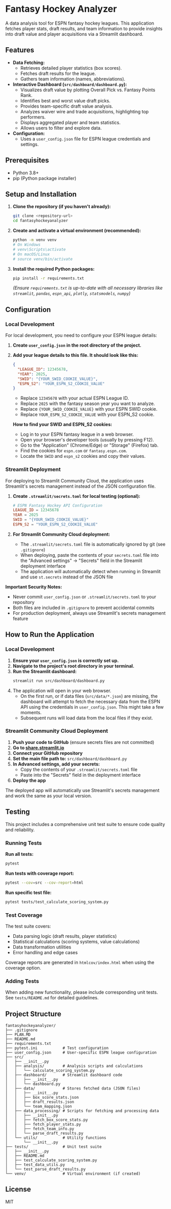 # Fantasy Hockey Analyzer

A data analysis tool for ESPN fantasy hockey leagues. This application fetches player stats, draft results, and team information to provide insights into draft value and player acquisitions via a Streamlit dashboard.

## Features

*   **Data Fetching:**
    *   Retrieves detailed player statistics (box scores).
    *   Fetches draft results for the league.
    *   Gathers team information (names, abbreviations).
*   **Interactive Dashboard (`src/dashboard/dashboard.py`):**
    *   Visualizes draft value by plotting Overall Pick vs. Fantasy Points Rank.
    *   Identifies best and worst value draft picks.
    *   Provides team-specific draft value analysis.
    *   Analyzes waiver wire and trade acquisitions, highlighting top performers.
    *   Displays aggregated player and team statistics.
    *   Allows users to filter and explore data.
*   **Configuration:**
    *   Uses a `user_config.json` file for ESPN league credentials and settings.

## Prerequisites

*   Python 3.8+
*   pip (Python package installer)

## Setup and Installation

1.  **Clone the repository (if you haven't already):**
    ```bash
    git clone <repository-url>
    cd fantasyhockeyanalyzer
    ```

2.  **Create and activate a virtual environment (recommended):**
    ```bash
    python -m venv venv
    # On Windows
    # venv\Scripts\activate
    # On macOS/Linux
    # source venv/bin/activate
    ```

3.  **Install the required Python packages:**
    ```bash
    pip install -r requirements.txt
    ```
    *(Ensure `requirements.txt` is up-to-date with all necessary libraries like `streamlit`, `pandas`, `espn_api`, `plotly`, `statsmodels`, `numpy`)*

## Configuration

### Local Development

For local development, you need to configure your ESPN league details:

1.  **Create `user_config.json` in the root directory of the project.**
2.  **Add your league details to this file. It should look like this:**

    ```json
    {
      "LEAGUE_ID": 12345678,
      "YEAR": 2025,
      "SWID": "{YOUR_SWID_COOKIE_VALUE}",
      "ESPN_S2": "YOUR_ESPN_S2_COOKIE_VALUE"
    }
    ```

    *   Replace `12345678` with your actual ESPN League ID.
    *   Replace `2025` with the fantasy season year you want to analyze.
    *   Replace `{YOUR_SWID_COOKIE_VALUE}` with your ESPN SWID cookie.
    *   Replace `YOUR_ESPN_S2_COOKIE_VALUE` with your ESPN_S2 cookie.

    **How to find your SWID and ESPN_S2 cookies:**
    *   Log in to your ESPN fantasy league in a web browser.
    *   Open your browser's developer tools (usually by pressing F12).
    *   Go to the "Application" (Chrome/Edge) or "Storage" (Firefox) tab.
    *   Find the cookies for `espn.com` or `fantasy.espn.com`.
    *   Locate the `SWID` and `espn_s2` cookies and copy their values.

### Streamlit Deployment

For deploying to Streamlit Community Cloud, the application uses Streamlit's secrets management instead of the JSON configuration file.

1.  **Create `.streamlit/secrets.toml` for local testing (optional):**
    ```toml
    # ESPN Fantasy Hockey API Configuration
    LEAGUE_ID = 12345678
    YEAR = 2025
    SWID = "{YOUR_SWID_COOKIE_VALUE}"
    ESPN_S2 = "YOUR_ESPN_S2_COOKIE_VALUE"
    ```

2.  **For Streamlit Community Cloud deployment:**
    *   The `.streamlit/secrets.toml` file is automatically ignored by git (see `.gitignore`)
    *   When deploying, paste the contents of your `secrets.toml` file into the "Advanced settings" → "Secrets" field in the Streamlit deployment interface
    *   The application will automatically detect when running in Streamlit and use `st.secrets` instead of the JSON file

**Important Security Notes:**
*   Never commit `user_config.json` or `.streamlit/secrets.toml` to your repository
*   Both files are included in `.gitignore` to prevent accidental commits
*   For production deployment, always use Streamlit's secrets management feature

## How to Run the Application

### Local Development

1.  **Ensure your `user_config.json` is correctly set up.**
2.  **Navigate to the project's root directory in your terminal.**
3.  **Run the Streamlit dashboard:**
    ```bash
    streamlit run src/dashboard/dashboard.py
    ```
4.  The application will open in your web browser.
    *   On the first run, or if data files (`src/data/*.json`) are missing, the dashboard will attempt to fetch the necessary data from the ESPN API using the credentials in `user_config.json`. This might take a few moments.
    *   Subsequent runs will load data from the local files if they exist.

### Streamlit Community Cloud Deployment

1.  **Push your code to GitHub** (ensure secrets files are not committed)
2.  **Go to [share.streamlit.io](https://share.streamlit.io)**
3.  **Connect your GitHub repository**
4.  **Set the main file path to:** `src/dashboard/dashboard.py`
5.  **In Advanced settings, add your secrets:**
    *   Copy the contents of your `.streamlit/secrets.toml` file
    *   Paste into the "Secrets" field in the deployment interface
6.  **Deploy the app**

The deployed app will automatically use Streamlit's secrets management and work the same as your local version.

## Testing

This project includes a comprehensive unit test suite to ensure code quality and reliability.

### Running Tests

**Run all tests:**
```bash
pytest
```

**Run tests with coverage report:**
```bash
pytest --cov=src --cov-report=html
```

**Run specific test file:**
```bash
pytest tests/test_calculate_scoring_system.py
```

### Test Coverage

The test suite covers:
- Data parsing logic (draft results, player statistics)
- Statistical calculations (scoring systems, value calculations)
- Data transformation utilities
- Error handling and edge cases

Coverage reports are generated in `htmlcov/index.html` when using the coverage option.

### Adding Tests

When adding new functionality, please include corresponding unit tests. See `tests/README.md` for detailed guidelines.

## Project Structure

```
fantasyhockeyanalyzer/
├── .gitignore
├── PLAN.MD
├── README.md
├── requirements.txt
├── pytest.ini           # Test configuration
├── user_config.json     # User-specific ESPN league configuration
├── src/
│   ├── __init__.py
│   ├── analysis/        # Analysis scripts and calculations
│   │   └── calculate_scoring_system.py
│   ├── dashboard/       # Streamlit dashboard code
│   │   ├── __init__.py
│   │   └── dashboard.py
│   ├── data/            # Stores fetched data (JSON files)
│   │   ├── __init__.py
│   │   ├── box_score_stats.json
│   │   ├── draft_results.json
│   │   └── team_mapping.json
│   ├── data_processing/ # Scripts for fetching and processing data
│   │   ├── __init__.py
│   │   ├── fetch_box_score_stats.py
│   │   ├── fetch_player_stats.py
│   │   ├── fetch_team_info.py
│   │   └── parse_draft_results.py
│   └── utils/           # Utility functions
│       └── __init__.py
├── tests/               # Unit test suite
│   ├── __init__.py
│   ├── README.md
│   ├── test_calculate_scoring_system.py
│   ├── test_data_utils.py
│   └── test_parse_draft_results.py
└── venv/                # Virtual environment (if created)
```

## License

MIT